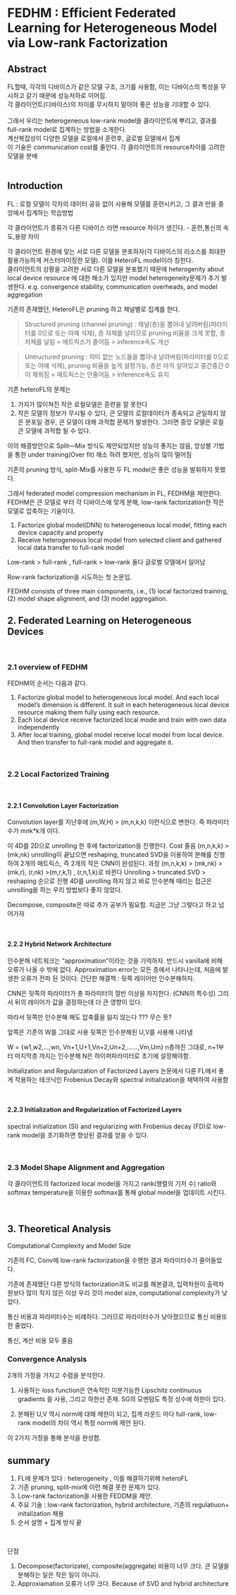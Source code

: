 # FEDHM : Efficient Federated Learning for Heterogeneous Model via Low-rank Factorization

## Abstract

FL할때, 각각의 디바이스가 같은 모델 구조, 크기를 사용함, 이는 디바이스의 특성을 무시하고 같기 때문에 성능저하로 이어짐.  
각 클라이언트(디바이스)의 차이를 무시하지 말아야 좋은 성능을 기대할 수 있다.  
<br>
그래서 우리는 heterogeneous low-rank model을 클라이언트에 뿌리고, 결과를 full-rank model로 집계하는 방법을 소개한다.
<br>
계산복잡성이 다양한 모델을 로컬에서 훈련후, 글로벌 모델에서 집계  
이 기술은 communication cost를 줄인다. 각 클라이언트의 resource차이를 고려한 모델을 분배  
<br>

## Introduction  

FL : 로컬 모델이 각자의 데이터 공유 없이 사용해 모델를 훈련시키고, 그 결과 만을 중앙에서 집계하는 학습방법  

각 클라이언트가 종류가 다른 디바이스 라면 resource 차이가 생긴다. - 훈련,통신의 속도,용량 차이  

각 클라이언트 환경에 맞는 서로 다른 모델을 분포하자(각 디바이스의 리소스를 최대한 활용가능하게 커스터마이징한 모델).
이를 HeteroFL model이라 칭한다.  
클라이언트의 상황을 고려한 서로 다른 모델을 분포했기 때문에 heterogenity about local device resource 에 대한 해소가 있지만 model heterogeneity문제가 추가 발생한다. 
e.g. convergence stability, communication overheads, and model aggregation  

기존의 존재했던, HeteroFL은 pruning 하고 채널별로 집계를 한다.  

> Structured pruning (channel pruning) : 채널(층)을 뽑아내 날려버림(파라미터를 0으로 또는 아예 삭제), 층 자체를 날리므로 pruning 비율을 크게 못함, 층자체를 날림 = 메트릭스가 줄어듬 > inference속도 개선


> Untructured pruning : 의미 없는 노드들을 뽑아내 날려버림(파라미터를 0으로 또는 아예 삭제),  pruning 비율을 높게 설정가능, 층은 아직 살아있고 중간중간 0 이 채워짐 = 매트릭스는 안줄어듬 > inference속도 유지


  
기존 heteroFL의 문제는  
1. 가지가 많이쳐진 작은 로컬모델은 훈련을 잘 못한다
2. 작은 모델의 정보가 무시될 수 있다, 큰 모델의 로컬데이터가 종속되고 균일하지 않은 분포일 경우, 큰 모델이 대해 과적합 문제가 발생한다. 그러면 중앙 모델은 로컬 큰 모델에 과적합 될 수 있다.

이의 해결방안으로 Split—Mix 방식도 제안되었지만 성능이 좋지는 않음, 앙상블 기법을 통한 under training(Over fit) 해소 하려 했지만, 성능이 많이 떨어짐  
  
기존의 pruning 방식, split-Mix를 사용한 두 FL model은 좋은 성능을 발휘하지 못했다.  


그래서 federated model compression mechanism in FL, FEDHM을 제안한다.  
FEDHM은 큰 모델로 부터 각 디바이스에 맞게 분해, low-rank factorization한 작은 모델로 압축하는 기술이다.  
1. Factorize global model(DNN) to heterogeneous local model, fitting each device capacity and property
2. Receive heterogeneous local model from selected client and gathered local data transfer to full-rank model

Low-rank > full-rank ,  full-rank > low-rank  둘다 글로벌 모델에서 일어남  


Row-rank factorization을 시도하는 첫 논문임.  
  
FEDHM consists of three main components, i.e., (1) local factorized training, (2) model shape alignment, and (3) model aggregation.
<br>

## 2. Federated Learning on Heterogeneous Devices

<br>

### 2.1 overview of FEDHM

FEDHM의 순서는 다음과 같다.

1. Factorize global model to heterogeneous local model. And each local model’s dimension is different. It suit in each heterogeneous local device resource making them fully using each resource. 
2. Each local device receive factorized local mode and train with own data independently
3. After local training, global model receive local model from local device. And then transfer to full-rank model and aggregate it.

<br>

### 2.2 Local Factorized Training
<br>

#### 2.2.1 Convolution Layer Factorization


Convolution layer를 지난후에 (m,W,H) > (m,n,k,k)  이런식으로 변한다. 즉 파라미터 수가 m*n*k*k개 이다.

이 4D를 2D으로 unrolling 한 후에 factorization을 진행한다. Cost 줄음 (m,n,k,k) > (mk,nk)
 unrolling이 끝났으면 reshaping, truncated SVD을 이용하여 분해를 진행하여 2개의 매트릭스, 즉 2개의 작은 CNN이 완성된다.
과정 (m,n,k,k) > (mk,nk) > (mk,r),  (r,nk) >(m,r,k,1) , (r,n,1,k)로 바뀐다
Unrolling >  truncated SVD   > reshaping  순으로 진행
4D를 unrolling 하지 않고 바로 인수분해 때리는 접근은 unrolling을 하는 우리 방법보다 좋지 않았다.

Decompose, composite은 따로 추가 공부가 필요함. 지금은 그냥 그렇다고 하고 넘어가자

<br>

#### 2.2.2 Hybrid Network Architecture

인수분해 네트워크는 “approximation”이라는 것을 기억하자. 반드시 vanilla에 비해 오류가 나올 수 밖에 없다.
Approximation error는 모든 층에서 나타나는데, 처음에 발생한 오류가 전파 된 것이다. 
간단한 해결책 : 뒷쪽 레이어만 인수분해하자.

CNN은 뒷쪽의 파라미터가 총 파라미터의 절반 이상을 차지한다. (CNN의 특수성) 그리서 뒤의 레이어가 값을 결정하는데 더 큰 영향이 있다.

따라서 뒷쪽만 인수분해 해도 압축률을 잃지 않는다 ??? 무슨 뜻?

앞쪽은 기존의 W를 그대로 사용 뒷쪽은 인수분해된 U,V를 사용해 나타냄

W = {w1,w2,…,wn,    Vn+1,U+1,Vn+2,Un+2,……,Vm,Um}
n층까진 그대로, n+1부터 마지막층 까지는 인수분해
N은 하이퍼파라미터로 초기에 설정해야함.

Initialization and Regularization of Factorized Layers 논문에서 다룬 FL에서 좋게 작용하는 테크닉인 Frobenius Decay와 spectral initialization을 채택하여 사용함

<br>

#### 2.2.3 Initialization and Regularization of Factorized Layers

spectral initialization (SI) and regularizing with Frobenius decay (FD)로 low-rank model을 초기화하면 향상된 결과를  얻을 수 있다.

<br>

### 2.3 Model Shape Alignment and Aggregation

각 클라이언트의 factorized local model을 가지고 rank(행렬의 기저 수) ratio와 softmax temperature을 이용한 softmax를 통해 global model을 업데이트 시킨다.

<br>

## 3. Theoretical Analysis

Computational Complexity and Model Size

기존의 FC, Conv에 low-rank factorization을 수행한 결과 파라미터수가 줄어들었다.

기존에 존재했던 다른 방식의 factorization과도 비교를 해본결과, 입력차원이 출력차원보다 많이 작지 않은 이상 우리 것이 model size, computational complexity가 낮았다.

통신 비용과 파라미터수는 비례하다. 그러므로 파라미터수가 낮아졌으므로 통신 비용또한 줄었다.

통신, 계산 비용 모두 줄음

### Convergence Analysis

2개의 가정을 가지고 수렴을 분석한다.
1. 사용하는 loss function은 연속적인 미분가능한 Lipschitz continuous gradients 을 사용, 그리고 하한선 존재.
SG의 모멘텀도 특정 상수에 하한이 있다.

2. 분해된 U,V 역시 norm에 대해 제한이 되고, 집계 라운드 마다 full-rank, low-rank model의 차이 역시 특정 norm에 제안 된다.  

이 2가지 가정을 통해 분석을 완성함.



## summary

1. FL에 문제가 있다 : heterogeneity , 이를 해결하기위해 heteroFL
2. 기존 pruning, split-mix에 이런 해결 못한 문제가 있다.
3. Low-rank factorization을 사용한 FEDDM을 제안. 
4. 주요 기술 : low-rank factorization, hybrid architecture, 기존의 regulatiuon+ initalization 채용
5. 순서 설명 + 집계 방식 끝

<br>

단점
1. Decompose(factorizate), composite(aggregate) 비용이 너무 크다. 큰 모델을 분해하는 일은 작은 일이 아니다.
2. Approxiamation 오류가 너무 크다. Because of SVD and hybrid architecture


